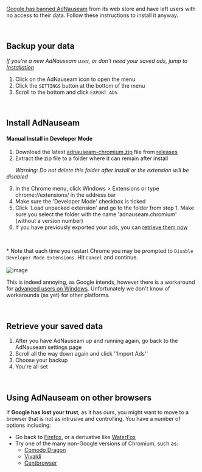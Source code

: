 [Google has banned AdNauseam](https://adnauseam.io/free-adnauseam.html) from its web store and have left users with no access to their data. Follow these instructions to install it anyway.

<br>

## Backup your data

_If you're a new AdNauseam user, or don't need your saved ads, jump to [Installation](#install-adnauseam)_

1. Click on the AdNauseam icon to open the menu
2. Click the ``SETTINGS`` button at the bottom of the menu
3. Scroll to the bottom and click ``EXPORT ADS``

<br>

## Install AdNauseam

#### Manual Install in Developer Mode
1. Download the latest [adnauseam-chromium.zip](https://github.com/dhowe/AdNauseam/releases/latest/download/adnauseam-chromium.zip) file from [releases](https://github.com/dhowe/AdNauseam/releases/latest) 
2. Extract the zip file to a folder where it can remain after install  

&nbsp; &nbsp; &nbsp; _Warning: Do not delete this folder after install or the extension will be disabled_

3. In the Chrome menu, click Windows > Extensions or type chrome://extensions/ in the address bar  
4. Make sure the 'Developer Mode' checkbox is ticked
5. Click 'Load unpacked extension' and go to the folder from step 1. Make sure you select the folder with the name 'adnauseam.chromium' (without a version number)
6. If you have previously exported your ads, you can [retrieve them now](#retrieve-your-saved-data)

<br>

*&nbsp;Note that each time you restart Chrome you may be prompted to ``Disable Developer Mode Extensions``. Hit ``Cancel`` and continue.<br/>  
![image](https://cloud.githubusercontent.com/assets/27123/21674871/5041d6c6-d338-11e6-9112-9dcebb5553e6.png)

This is indeed annoying, as Google intends, however there is a workaround for [advanced users on Windows](https://github.com/dhowe/AdNauseam/wiki/Install-AdNauseam-in-Chrome-on-Windows). Unfortunately we don't know of workarounds (as yet) for other platforms.

<br>

## Retrieve your saved data

1. After you have AdNauseam up and running again, go back to the AdNauseam settings page
1. Scroll all the way down again and click ''Import Ads''
1. Choose your backup
1. You're all set

<br>

## Using AdNauseam on other browsers

If __Google has lost your trust__, as it has ours, you might want to move to a browser that is not as intrusive and controlling. You have a number of options including:

* Go back to [Firefox](https://getfirefox.com), or a derivative like [WaterFox](https://www.waterfoxproject.org/)
* Try one of the many non-Google versions of Chromium, such as:
    * [Comodo Dragon](https://www.comodo.com/home/browsers-toolbars/browser.php)
    * [Vivaldi](http://www.vivaldi.com/)
    * [Centbrowser](https://www.centbrowser.com/)

<br>

